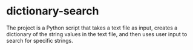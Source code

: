 # dictionary-search
The project is a Python script that takes a text file as input, creates a dictionary of the string values in the text file, and then uses user input to search for specific strings. 
